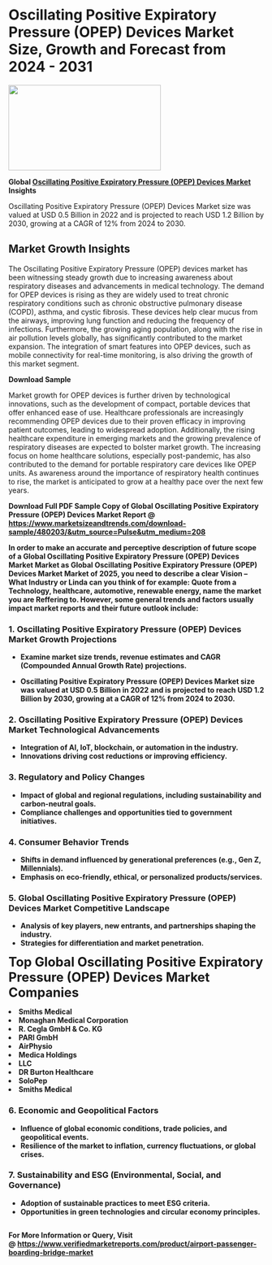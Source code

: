 <H1>Oscillating Positive Expiratory Pressure (OPEP) Devices Market Size, Growth and Forecast from 2024 - 2031</H1><img class="aligncenter size-medium wp-image-584254" src="https://thirdeyenews.in/wp-content/uploads/2024/09/Global-Market-Research-300x168.jpeg" alt="" width="300" height="168" /><p><strong>Global&nbsp;<a href="https://www.marketsizeandtrends.com/download-sample/480203/&amp;utm_source=Pulse&amp;utm_medium=208">Oscillating Positive Expiratory Pressure (OPEP) Devices Market</a> Insights</strong></p><p>Oscillating Positive Expiratory Pressure (OPEP) Devices Market size was valued at USD 0.5 Billion in 2022 and is projected to reach USD 1.2 Billion by 2030, growing at a CAGR of 12% from 2024 to 2030.</p><p><h2>Market Growth Insights</h2> <p>The Oscillating Positive Expiratory Pressure (OPEP) devices market has been witnessing steady growth due to increasing awareness about respiratory diseases and advancements in medical technology. The demand for OPEP devices is rising as they are widely used to treat chronic respiratory conditions such as chronic obstructive pulmonary disease (COPD), asthma, and cystic fibrosis. These devices help clear mucus from the airways, improving lung function and reducing the frequency of infections. Furthermore, the growing aging population, along with the rise in air pollution levels globally, has significantly contributed to the market expansion. The integration of smart features into OPEP devices, such as mobile connectivity for real-time monitoring, is also driving the growth of this market segment.</p> <p><strong>Download Sample</strong></p> <p>Market growth for OPEP devices is further driven by technological innovations, such as the development of compact, portable devices that offer enhanced ease of use. Healthcare professionals are increasingly recommending OPEP devices due to their proven efficacy in improving patient outcomes, leading to widespread adoption. Additionally, the rising healthcare expenditure in emerging markets and the growing prevalence of respiratory diseases are expected to bolster market growth. The increasing focus on home healthcare solutions, especially post-pandemic, has also contributed to the demand for portable respiratory care devices like OPEP units. As awareness around the importance of respiratory health continues to rise, the market is anticipated to grow at a healthy pace over the next few years.</p> <p><strong></p><p><span class=""><strong>Download Full PDF Sample Copy of Global Oscillating Positive Expiratory Pressure (OPEP) Devices Market Report</strong> @ <a href="https://www.marketsizeandtrends.com/download-sample/480203/&amp;utm_source=Pulse&amp;utm_medium=208" target="_blank">https://www.marketsizeandtrends.com/download-sample/480203/&amp;utm_source=Pulse&amp;utm_medium=208</a></span></p><p>In order to make an accurate and perceptive description of future scope of a Global&nbsp;Oscillating Positive Expiratory Pressure (OPEP) Devices Market Market as Global&nbsp;Oscillating Positive Expiratory Pressure (OPEP) Devices Market Market of 2025, you need to describe a clear Vision &ndash; What Industry or Linda can you think of for example: Quote from a Technology, healthcare, automotive, renewable energy, name the market you are Reffering to. However, some general trends and factors usually impact market reports and their future outlook include:</p><h3>1.&nbsp;<strong>Oscillating Positive Expiratory Pressure (OPEP) Devices Market Growth Projections</strong></h3><ul><li>Examine market size trends, revenue estimates and CAGR (Compounded Annual Growth Rate) projections.</li><li><p>Oscillating Positive Expiratory Pressure (OPEP) Devices Market size was valued at USD 0.5 Billion in 2022 and is projected to reach USD 1.2 Billion by 2030, growing at a CAGR of 12% from 2024 to 2030.</p></li></ul><h3>2.&nbsp;<strong>Oscillating Positive Expiratory Pressure (OPEP) Devices Market Technological Advancements</strong></h3><ul><li>Integration of AI, IoT, blockchain, or automation in the industry.</li><li>Innovations driving cost reductions or improving efficiency.</li></ul><h3>3.&nbsp;<strong>Regulatory and Policy Changes</strong></h3><ul><li>Impact of global and regional regulations, including sustainability and carbon-neutral goals.</li><li>Compliance challenges and opportunities tied to government initiatives.</li></ul><h3>4.&nbsp;<strong>Consumer Behavior Trends</strong></h3><ul><li>Shifts in demand influenced by generational preferences (e.g., Gen Z, Millennials).</li><li>Emphasis on eco-friendly, ethical, or personalized products/services.</li></ul><h3>5.&nbsp;<strong>Global Oscillating Positive Expiratory Pressure (OPEP) Devices Market Competitive Landscape</strong></h3><ul><li>Analysis of key players, new entrants, and partnerships shaping the industry.</li><li>Strategies for differentiation and market penetration.</li></ul><p data-pm-slice="1 1 []"><span style="color: inherit; font-family: inherit; font-size: 25px;">Top Global Oscillating Positive Expiratory Pressure (OPEP) Devices Market Companies</span></p><div class="" data-test-id=""><p><li>Smiths Medical</li><li> Monaghan Medical Corporation</li><li> R. Cegla GmbH & Co. KG</li><li> PARI GmbH</li><li> AirPhysio</li><li> Medica Holdings</li><li> LLC</li><li> DR Burton Healthcare</li><li> SoloPep</li><li> Smiths Medical</li></p></div><h3>6.&nbsp;<strong>Economic and Geopolitical Factors</strong></h3><ul><li>Influence of global economic conditions, trade policies, and geopolitical events.</li><li>Resilience of the market to inflation, currency fluctuations, or global crises.</li></ul><h3>7.&nbsp;<strong>Sustainability and ESG (Environmental, Social, and Governance)</strong></h3><ul><li>Adoption of sustainable practices to meet ESG criteria.</li><li>Opportunities in green technologies and circular economy principles.</li></ul><h2><strong style="font-size: 14px;">For More Information or Query, Visit @&nbsp;</strong><a style="background-color: #ffffff; font-size: 14px;" href="https://www.marketsizeandtrends.com/report/oscillating-positive-expiratory-pressure-opep-devices-market/" target="_blank">https://www.verifiedmarketreports.com/product/airport-passenger-boarding-bridge-market</a></h2>
